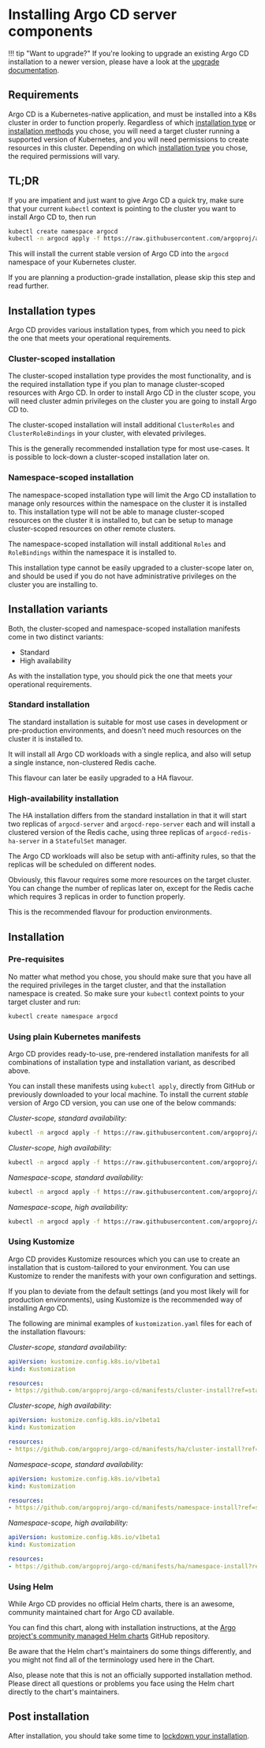 # Installing Argo CD server components

!!! tip "Want to upgrade?"
    If you're looking to upgrade an existing Argo CD installation to a newer
    version, please have a look at the
    [upgrade documentation](/operations/upgrading.md).

## Requirements

Argo CD is a Kubernetes-native application, and must be installed into a K8s
cluster in order to function properly. Regardless of which
[installation type](#installation-types) or
[installation methods](#installation-methods)
you chose, you will need a target cluster running a supported version of
Kubernetes, and you will need permissions to create resources in this cluster.
Depending on which
[installation type](#installation-types) you chose, the required permissions
will vary.

## TL;DR

If you are impatient and just want to give Argo CD a quick try, make sure that
your current `kubectl` context is pointing to the cluster you want to install
Argo CD to, then run

```bash
kubectl create namespace argocd
kubectl -n argocd apply -f https://raw.githubusercontent.com/argoproj/argo-cd/stable/manifests/install.yaml
```

This will install the current stable version of Argo CD into the `argocd`
namespace of your Kubernetes cluster.

If you are planning a production-grade installation, please skip this step and
read further.

## Installation types

Argo CD provides various installation types, from which you need to pick the
one that meets your operational requirements.

### Cluster-scoped installation

The cluster-scoped installation type provides the most functionality, and is
the required installation type if you plan to manage cluster-scoped resources
with Argo CD. In order to install Argo CD in the cluster scope, you will need
cluster admin privileges on the cluster you are going to install Argo CD to.

The cluster-scoped installation will install additional `ClusterRoles` and
`ClusterRoleBindings` in your cluster, with elevated privileges.

This is the generally recommended installation type for most use-cases. It is
possible to lock-down a cluster-scoped installation later on.

### Namespace-scoped installation

The namespace-scoped installation type will limit the Argo CD installation to
manage only resources within the namespace on the cluster it is installed to.
This installation type will not be able to manage cluster-scoped resources on
the cluster it is installed to, but can be setup to manage cluster-scoped
resources on other remote clusters.

The namespace-scoped installation will install additional `Roles` and
`RoleBindings` within the namespace it is installed to.

This installation type cannot be easily upgraded to a cluster-scope later on,
and should be used if you do not have administrative privileges on the cluster
you are installing to.

## Installation variants

Both, the cluster-scoped and namespace-scoped installation manifests come in
two distinct variants:

* Standard
* High availability

As with the installation type, you should pick the one that meets your
operational requirements.

### Standard installation

The standard installation is suitable for most use cases in development or
pre-production environments, and doesn't need much resources on the cluster
it is installed to.

It will install all Argo CD workloads with a single replica, and also will
setup a single instance, non-clustered Redis cache.

This flavour can later be easily upgraded to a HA flavour.

### High-availability installation

The HA installation differs from the standard installation in that it will
start two replicas of `argocd-server` and `argocd-repo-server` each and
will install a clustered version of the Redis cache, using three replicas
of `argocd-redis-ha-server` in a `StatefulSet` manager.

The Argo CD workloads will also be setup with anti-affinity rules, so that the
replicas will be scheduled on different nodes.

Obviously, this flavour requires some more resources on the target cluster.
You can change the number of replicas later on, except for the Redis cache
which requires 3 replicas in order to function properly.

This is the recommended flavour for production environments.

## Installation

### Pre-requisites

No matter what method you chose, you should make sure that you have all the
required privileges in the target cluster, and that the installation namespace
is created. So make sure your `kubectl` context points to your target cluster
and run:

```bash
kubectl create namespace argocd
```

### Using plain Kubernetes manifests

Argo CD provides ready-to-use, pre-rendered installation manifests for all
combinations of installation type and installation variant, as described above.

You can install these manifests using `kubectl apply`, directly from GitHub
or previously downloaded to your local machine. To install the current *stable*
version of Argo CD version, you can use one of the below commands:

*Cluster-scope, standard availability:*

```bash
kubectl -n argocd apply -f https://raw.githubusercontent.com/argoproj/argo-cd/stable/manifests/install.yaml
```

*Cluster-scope, high availability:*

```bash
kubectl -n argocd apply -f https://raw.githubusercontent.com/argoproj/argo-cd/stable/manifests/ha/install.yaml
```

*Namespace-scope, standard availability:*

```bash
kubectl -n argocd apply -f https://raw.githubusercontent.com/argoproj/argo-cd/stable/manifests/namespace-install.yaml
```

*Namespace-scope, high availability:*

```bash
kubectl -n argocd apply -f https://raw.githubusercontent.com/argoproj/argo-cd/stable/manifests/ha/namespace-install.yaml
```

### Using Kustomize

Argo CD provides Kustomize resources which you can use to create an installation
that is custom-tailored to your environment. You can use Kustomize to render the
manifests with your own configuration and settings.

If you plan to deviate from the default settings (and you most likely will for
production environments), using Kustomize is the recommended way of installing
Argo CD.

The following are minimal examples of `kustomization.yaml` files for each of the
installation flavours:

*Cluster-scope, standard availability:*

```yaml
apiVersion: kustomize.config.k8s.io/v1beta1
kind: Kustomization

resources:
- https://github.com/argoproj/argo-cd/manifests/cluster-install?ref=stable
```

*Cluster-scope, high availability:*

```yaml
apiVersion: kustomize.config.k8s.io/v1beta1
kind: Kustomization

resources:
- https://github.com/argoproj/argo-cd/manifests/ha/cluster-install?ref=stable
```

*Namespace-scope, standard availability:*

```yaml
apiVersion: kustomize.config.k8s.io/v1beta1
kind: Kustomization

resources:
- https://github.com/argoproj/argo-cd/manifests/namespace-install?ref=stable
```

*Namespace-scope, high availability:*

```yaml
apiVersion: kustomize.config.k8s.io/v1beta1
kind: Kustomization

resources:
- https://github.com/argoproj/argo-cd/manifests/ha/namespace-install?ref=stable
```

### Using Helm

While Argo CD provides no official Helm charts, there is an awesome, community
maintained chart for Argo CD available.

You can find this chart, along with installation instructions, at the
[Argo project's community managed Helm charts](https://github.com/argoproj/argo-helm/tree/master/charts/argo-cd)
GitHub repository.

Be aware that the Helm chart's maintainers do some things differently, and you
might not find all of the terminology used here in the Chart.

Also, please note that this is not an officially supported installation method.
Please direct all questions or problems you face using the Helm chart directly
to the chart's maintainers.

## Post installation

After installation, you should take some time to
[lockdown your installation](/operations/security).